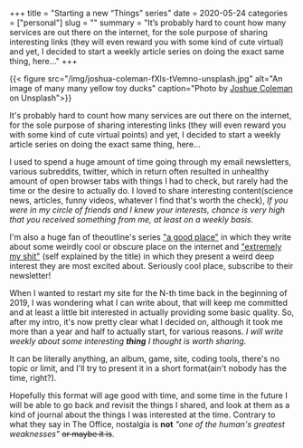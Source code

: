 +++
title       = "Starting a new “Things” series"
date        = 2020-05-24
categories  = ["personal"]
slug        = ""
summary     = "It’s probably hard to count how many services are out there on the internet, for the sole purpose of sharing interesting links (they will even reward you with some kind of cute virtual) and yet, I decided to start a weekly article series on doing the exact same thing, here…"
+++

{{< figure src="/img/joshua-coleman-fXls-tVemno-unsplash.jpg" alt="An image of many many yellow toy ducks" caption="Photo by [Joshue Coleman](https://google.co://unsplash.com/@joshstyle) on Unsplash">}}

It's probably hard to count how many services are out there on the internet, for the sole purpose of sharing interesting links (they will even reward you with some kind of cute virtual points) and yet, I decided to start a weekly article series on doing the exact same thing, here\...

I used to spend a huge amount of time going through my email newsletters, various subreddits, twitter, which in return often resulted in unhealthy amount of open browser tabs with things I had to check, but rarely had the time or the desire to actually do. I loved to share interesting content(science news, articles, funny videos, whatever I find that's worth the check), _If you were in my circle of friends and I knew your interests, chance is very high that you received something from me, at least on a weekly basis._

I'm also a huge fan of theoutline's series ["a good place"](https://theoutline.com/post/7519/a-good-place-where-motivation-fails-discipline-succeeds) in which they write about some weirdly cool or obscure place on the internet and ["extremely my shit"](https://www.youtube.com/playlist?list=PLZIExsLcds6096FjqXQ492ksfXg2ZvrsM) (self explained by the title) in which they present a weird deep interest they are most excited about. Seriously cool place, subscribe to their newsletter!

When I wanted to restart my site for the N-th time back in the beginning of 2019, I was wondering what I can write about, that will keep me committed and at least a little bit interested in actually providing some basic quality.
So, after my intro, it's now pretty clear what I decided on, although it took me more than a year and half to actually start, for various reasons. _I will write weekly about some interesting **thing** I thought is worth sharing_.

It can be literally anything, an album, game, site, coding tools, there's no topic or limit, and I'll try to present it in a short format(ain't nobody has the time, right?).

Hopefully this format will age good with time, and some time in the future I will be able to go back and revisit the things I shared, and look at them as a kind of journal about the things I was interested at the time. Contrary to what they say in The Office, nostalgia is **not** _"one of the human's greatest weaknesses"_ ~~or maybe it is~~.